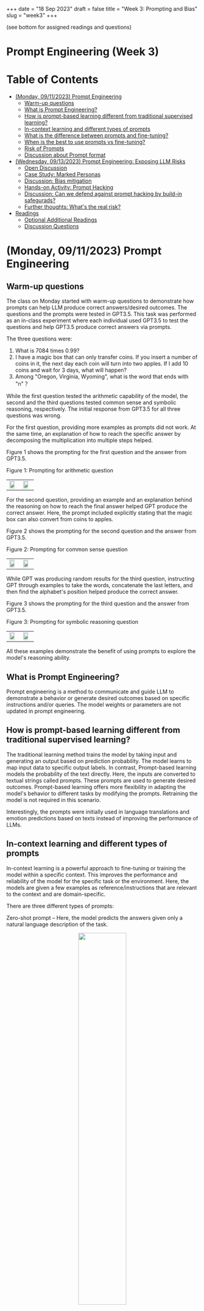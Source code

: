 +++
date = "18 Sep 2023"
draft = false
title = "Week 3: Prompting and Bias"
slug = "week3"
+++

(see bottom for assigned readings and questions)

# Prompt Engineering (Week 3)

# Table of Contents

- [(Monday, 09/11/2023) Prompt Engineering](#monday-09112023-prompt-engineering)
   - [Warm-up questions](#warm-up-questions)
   - [What is Prompt Engineering?](#what-is-prompt-engineering)
   - [How is prompt-based learning different from traditional supervised learning?](#how-is-prompt-based-learning-different-from-traditional-supervised-learning)
   - [In-context learning and different types of prompts](#in-context-learning-and-different-types-of-prompts)
   - [What is the difference between prompts and fine-tuning?](#what-is-the-difference-between-prompts-and-fine-tuning)
   - [When is the best to use prompts vs fine-tuning?](#when-is-the-best-to-use-prompts-vs-fine-tuning)
   - [Risk of Prompts](#risk-of-prompts)
   - [Discussion about Prompt format](#discussion-about-prompt-format)
- [(Wednesday, 09/13/2023) Prompt Engineering: Exposing LLM Risks](#wednesday-09132023-prompt-engineering-exposing-llm-risks)
   - [Open Discussion](#open-discussion)
   - [Case Study: Marked Personas](#case-study-marked-personas)
   - [Discussion: Bias mitigation](#discussion-bias-mitigation)
   - [Hands-on Activity: Prompt Hacking](#hands-on-activity-prompt-hacking)
   - [Discussion: Can we defend against prompt hacking by build-in safegurads?](#discussion-can-we-defend-against-prompt-hacking-by-build-in-safegurads)
   - [Further thoughts: What's the real risk?](#further-thoughts-whats-the-real-risk)
- [Readings](#readings)
  - [Optional Additional Readings](#optional-additional-readings)
  - [Discussion Questions](#discussion-questions)

# (Monday, 09/11/2023) Prompt Engineering


## Warm-up questions
The class on Monday started with warm-up questions to demonstrate how prompts can help LLM produce correct answers/desired outcomes. The questions and the prompts were tested in GPT3.5. This task was performed as an in-class experiment where each individual used GPT3.5 to test the questions and help GPT3.5 produce correct answers via prompts. 

The three questions were:
1)	What is 7084 times 0.99?
2)	I have a magic box that can only transfer coins. If you insert a number of coins in it, the next day each coin will turn into two apples. If I add 10 coins and wait for 3 days, what will happen?
3)	Among "Oregon, Virginia, Wyoming", what is the word that ends with "n"？

While the first question tested the arithmetic capability of the model, the second and the third questions tested common sense and symbolic reasoning, respectively. The initial response from GPT3.5 for all three questions was wrong. 

For the first question, providing more examples as prompts did not work. At the same time, an explanation of how to reach the specific answer by decomposing the multiplication into multiple steps helped. 

Figure 1 shows the prompting for the first question and the answer from GPT3.5.

<table><tr>
<td><img src="../images/Week3/Picture1.png" width="80%"></td>
<td><img src="../images/Week3/Picture2.png" width="80%"></td>
Figure 1: Prompting for arithmetic question
</tr></table>

For the second question, providing an example and an explanation behind the reasoning on how to reach the final answer helped GPT produce the correct answer. Here, the prompt included explicitly stating that the magic box can also convert from coins to apples. 

Figure 2 shows the prompting for the second question and the answer from GPT3.5.
<table><tr>
<td><img src="../images/Week3/Picture3.png" width="80%"></td>
<td><img src="../images/Week3/Picture4.png" width="80%"></td>
Figure 2: Prompting for common sense question
</tr></table>

While GPT was producing random results for the third question, instructing GPT through examples to take the words, concatenate the last letters, and then find the alphabet's position helped produce the correct answer. 

Figure 3 shows the prompting for the third question and the answer from GPT3.5.
<table><tr>
<td><img src="../images/Week3/Picture5.png" width="80%"></td>
<td><img src="../images/Week3/Picture6.png" width="80%"></td>
Figure 3: Prompting for symbolic reasoning question
</tr></table>

All these examples demonstrate the benefit of using prompts to explore the model's reasoning ability.

## What is Prompt Engineering? 
Prompt engineering is a method to communicate and guide LLM to demonstrate a behavior or generate desired outcomes based on specific instructions and/or queries. The model weights or parameters are not updated in prompt engineering.

## How is prompt-based learning different from traditional supervised learning?
The traditional learning method trains the model by taking input and generating an output based on prediction probability. The model learns to map input data to specific output labels. In contrast, Prompt-based learning models the probability of the text directly. Here, the inputs are converted to textual strings called prompts. These prompts are used to generate desired outcomes. Prompt-based learning offers more flexibility in adapting the model's behavior to different tasks by modifying the prompts. Retraining the model is not required in this scenario. 

Interestingly, the prompts were initially used in language translations and emotion predictions based on texts instead of improving the performance of LLMs.

## In-context learning and different types of prompts
In-context learning is a powerful approach to fine-tuning or training the model within a specific context. This improves the performance and reliability of the model for the specific task or the environment. Here, the models are given a few examples as reference/instructions that are relevant to the context and are domain-specific.

There are three different types of prompts:

Zero-shot prompt – Here, the model predicts the answers given only a natural language description of the task. 

<center>
<a href="../images/Week3/Picture7.png"><img src="../images/Week3/Picture7.png" width="50%"></a><br>
Figure 4: Example for zero-shot prompting
</center>

([Image Source](https://arxiv.org/pdf/2005.14165.pdf))


One-shot/Few-shot prompt – In this scenario, one or few examples are provided that explains the task description the model, i.e. prompting the model with few input-output pairs.

<center>
<a href="../images/Week3/Picture8.png"><img src="../images/Week3/Picture8.png" width="50%"></a><br>
Figure 5: Examples for one-shot and fewshot prompting
</center>

([Image Source](https://arxiv.org/pdf/2005.14165.pdf))

Chain-of-thought – The given task or question is decomposed into coherent intermediate reasoning steps that are solved before providing the final response. This explores the reasoning ability of the model for each of the provided tasks. It is given in the format <input chain-of-thought output>. The difference between standard prompting and chain-of-thought prompting is described in the figure below. In the figure to the right, the highlighted statement in blue is an example of chain-of-thought prompting, where the reasoning behind reaching a final answer is provided as a part of the example. Thus, in the model outcome, the model also outputs its reasoning, highlighted in green, to reach the final answer. In addition, chain-of-thought prompting can revolutionize the way we interact with LLMs and leverage their capabilities, as they provide step-by-step explanations of how a particular response is reached.

Figure 6 shows the comparison between standard prompting and chain-of-thought prompting
<table><tr>
<td><img src="../images/Week3/Picture9.png" width="78%"></td>
<td><img src="../images/Week3/Picture10.png" width="75%"></td>
Figure 6: Difference between standard prompting and chain-of-thought prompting
</tr></table>

([Image Source](https://arxiv.org/abs/2201.11903))

## What is the difference between prompts and fine-tuning?
Prompt engineering focuses on eliciting better output for a given LLM through changing input. Fine-tuning focuses on enhancing model performance by training the model on a smaller, targeted database relevant to the desired task. The similarity is that both methods help improve the model's performance and provide desired outcomes. Prompt engineering requires no retraining, and the prompting is performed in a single window of the model. At the same time, fine-tuning involves retraining the model and changing the model parameter to improve its performance. Fine-tuning also requires more computational resources compared to prompt engineering.

## When is the best to use prompts vs fine-tuning?
The above question was an in-class discussion question among 3-4 students, and the discussion points were shared in class. Fine-tuning requires updating model weights and changing parameters. These are useful in applications where there is a requirement for central change. In this scenario, all the users experience similar performance. Prompt-based methods are user-specific in a particular window for further fine-grained control. The model's performance depends on the individual prompts designed by the user. Thus, fine-tuning is more potent than prompt-based methods in scenarios that require centralized tuning. In scenarios with limited training examples, prompt-based methods can perform well. Fine-tuning methods are data-hungry and require many input data for better model performance. As discussed in the discussion posts, prompts cannot be used as a universal tool for all problems to generate desired outcomes and have performance enhancements. However, in specific scenarios, it can assist users to improve performance and reach desired outcomes for in-context specific tasks.

## Risk of Prompts
The class then discussed the perspectives from risks of prompt: those methods like chain of thoughts already achieve some success in the LLMs. However, prompt engineering can be still a controversial topic. The group brought out two aspects. First, Reasoning ability of LLMs. The group asked, “Does CoT empowers LLMs reasoning ability?” Secondly, there are some bias problems in prompting engineering. The group brought up an example of  “LeBron James took a corner kick.” Is the following sentence plausible? (A) plausible (B) implausible I think the answer is A and saying “but I’m curious to hear what you think.” However, this might inject a bias in the prompt. 
The group then brought up an open discussion about two potential kinds of prompting bias and ask the class about how would the prompt format (e.g., Task-specific prompt methods, words selected) and prompt training examples (e.g., label distribution, permutations of training examples) affect LLMs output and the possible debiasing solutions. The class then breaks into two group, discussing two different kinds of prompting bias, the prompt format and the prompt training examples.
Discussion about Prompt training examples
For label distribution, the class discussed that there needs to be a balance in the training set to avoid overgeneralizing the agreement of the user as some examples that the user interjects an opinion that can be wrong. In these cases, the GPT should learn to disagree with the user when the user is wrong. This is also related to the label distribution, if  the user always provides the example with positive labels, then the LLMs will be more likely to output the positive one in the prediction.
Permutation on the training example: A student mentioned a paper that he just read about why context learning works, provides the label space and the distribution of the input. In the paper, they randomly generate the labels, which might be false, they show that actually is better at zero-shot, though worse than when you provide all the labels. Randomly generated labels actually have a significant performance input.
The sequence of the training example may affect the LLM output, especially for the last example. LLM output tends to output the same label with the last example being provided training example.


## Discussion about Prompt format 
Prompt format: the word you selected might affect the prompt because some words may appear more frequently in the coporus and some words may have more correlation with some specific label. Male may relate to more positive terms in their training coporus. some prompting may affect the results. Task-specific prompt methods are related to how you select prompt methods based on specific task.

Finally, the group shared two papers about the bias problem in LLMs. 
The first paper[^1] shows that different prompts will provide a large variance in accuracy, which indicates LLMs are not that stable. The paper also provides a calibration method that takes the output of the GPT model and another linear layer on it to calibrate the models. 
The second paper[^2] shows that LLMs do not always say what they think, especially injecting some bias into the prompt. For example, they worked on the CoT and non-CoT and they found that CoT will amplify the bias in the context when the user puts some bias in the prompt.

In conclusion, prompts can be controversial and not always perfect. 

[^1]: Zhao, Zihao, et al. "Calibrate before use: Improving few-shot performance of language models." International Conference on Machine Learning. PMLR, 2021.

[^2]: Turpin, Miles, et al. "Language Models Don't Always Say What They Think: Unfaithful Explanations in Chain-of-Thought Prompting." arXiv preprint arXiv:2305.04388 (2023).



# (Wednesday, 09/13/2023) Prompt Engineering: Exposing LLM Risks
## Open Discussion
What do you think are the biggest potential risks of LLMs?

* Social impact from intentional misuse. LLM’s content could be manipulated by the government, can potentially affect elections and raise tensions between countries. 
* Mutual trust among people could be harmed. We cannot tell which email or info was written by humans or automatically generated by chatgpt. As a result, we may treat these information more skeptically.
* People may degenerate on the ability to collect information. We may rely more on asking LLM, which is a second-hand information source, rather than actively searching information by ourselves, overtrusting LLM system. Information pool may be contaminated by LLM if they provide misleading information.

How does GPT-4 Respond?
* Misinformation: Provide wrong / misleading / sensitive information, known as jailbreaking of LLM.
* Potential manipulation: People could intentionally hack LLM by giving specific prompts.

## Case Study: Marked Personas
In this study, chatgpt was asked to give descriptions about several characters based on different ethnicity / gender / demographic groups, e.g. east asian woman, black woman and white man. When describing a character from a non-dominant demographic group, while the overall description is positive, it could still imply some potential stereotypes. For example, “Almond-shaped eye” is used in describing an east asian woman while it may sound strange to a real east asian. We can also see that chatgpt is intentionally trying to build a more diverse and politically correct atmosphere for different groups. In contrast, chatgpt uses mostly neutral and ordinary words when describing an average white man.

## Discussion: Bias mitigation
### Group 1
Mitigation could sometimes be overcompensating. As a language model, it should try to be neutral and independent. Also, given that people themselves are biased, and LLM is learning from the human world, we may be over-expecting LLMs to be perfectly unbiased. After all, it is hard to define what is fairness and distinguish between stereotype and prototype, leading to overcorrection.

### Group 2
We may be able to identify the risks by data augmentation (replacing “male” with “female” in prompts). Governments should also be responsible for setting rules and regulating LLMs.

### Group 4
Companies like OpenAI should publish the mitigation strategies so that it could be understood and monitored by the public. Another aspect is that different groups of people can have very diverse points of views, so it is hard to define the stereotypes and biases with a universal law. Also, the answer could be very different based on the prompts, making it even harder to mitigate

## Hands-on Activity: Prompt Hacking
In this activity, the class was trying to make chatgpt generate sensitive / bad responses. It could be done by setting a pretended identity, e.g. pretending to be a Hutu person in Rwanda in the 1990s or pretending to be a criminal. With these conditions, chatgpt’s barrier of biased or evil contents can be partly bypassed.

## Discussion: Can we defend against prompt hacking by build-in safegurads?
As we can see in the activity, right now this safeguard is not that strong. A more practical way may be to add a disclaimer at the end of potentially sensitive content and give a questionnaire to collect feedback for better iteration. Companies should also actively identify these jailbreakings and fix them.

## Further thoughts: What's the real risk?
While jailbreaking is one of the risks of LLMs, a more risky situation may be that LLM is intentionally trained and used by people to do bad things. Afterall, misuse is not that serious compared with a specific crime.

[Back to top](#table-of-contents)


# Readings

1. (for Monday) Jason Wei, Xuezhi Wang, Dale Schuurmans, Maarten Bosma, Brian Ichter, Fei Xia, Ed Chi, Quoc Le, Denny Zhou. [_Chain-of-Thought Prompting Elicits Reasoning in Large Language Models_](https://arxiv.org/abs/2201.11903). 2022.

2. (for Wednesday) Myra Cheng, Esin Durmus, Dan Jurafsky. [Marked Personas: Using Natural Language Prompts to Measure Stereotypes in Language Models](https://arxiv.org/abs/2305.18189). ACL 2023.

## Optional Additional Readings

**Background:**

- Lilian Weng, [_Prompting Engineering_](https://lilianweng.github.io/posts/2023-03-15-prompt-engineering/). March 2023.
- Miles Turpin, Julian Michael, Ethan Perez, Samuel R. Bowman. [_Language Models Don't Always Say What They Think: Unfaithful Explanations in Chain-of-Thought Prompting_](https://arxiv.org/abs/2305.04388). May 2023.
- Tony Z. Zhao, Eric Wallace, Shi Feng, Dan Klein, Sameer Singh. [_Calibrate Before Use: Improving Few-Shot Performance of Language Models_](https://arxiv.org/abs/2102.09690). ICML 2021.

**Stereotypes and bias:**

-  Yang Trista Cao, Anna Sotnikova, Hal Daumé III, Rachel Rudinger, Linda Zou.    [_Theory-Grounded Measurement of U.S. Social Stereotypes in English Language Models_](https://aclanthology.org/2022.naacl-main.92.pdf). NAACL 2022. 

**Prompt Injection:**

- Eric Wallace, Shi Feng, Nikhil Kandpal, Matt Gardner, Sameer Singh. [_Universal Adversarial Triggers for Attacking and Analyzing NLP_](https://arxiv.org/abs/1908.07125). EMNLP 2019
- Simon Willison, [_Prompt injection attacks against GPT-3_](https://simonwillison.net/2022/Sep/12/prompt-injection/). September 2022.
-  William Zhang. [_Prompt Injection Attack on GPT-4_](https://www.robustintelligence.com/blog-posts/prompt-injection-attack-on-gpt-4). Robust Intelligence, March 2023.

# Discussion Questions

Everyone who is not in either the lead or blogging team for the week should post (in the comments below) an answer to at least one of the four questions in each section, or a substantive response to someone else's comment, or something interesting about the readings that is not covered by these questions.

Don't post duplicates - if others have already posted, you should read their responses before adding your own. Please post your responses to different questions as separate comments.

First section (1 &ndash; 4): Before **5:29pm** on **Sunday, September 10**.  
Second section (5 &ndash; 9): Before **5:29pm** on **Tuesday, September 12**.

## Before Sunday: Questions about Chain-of-Thought Prompting

1.  Compared to other types of prompting, do you believe that chain-of-thought prompting represents the most effective approach for enhancing the performance of LLMs? Why or why not? If not, could you propose an alternative?

2.  The paper highlights several examples where chain-of-thought prompting can significantly improve its outcomes, such as in solving math problems, applying commonsense reasoning, and comprehending data. Considering these improvements, what additional capabilities do you envision for LLMs using chain-of-thought prompting?

3.  Why are different language models in the experiment performing differently with chain-of-thought prompting?

4. Try some of your own experiments with prompt engineering using your favorite LLM, and report interesting results. Is what you find consistent with what you expect from the paper? Are you able to find any new prompting methods that are effective?

## By Tuesday: Questions about Marked Personas

5.  The paper addresses potential harms from LLMs by identifying the underlying stereotypes present in their generated contents. Additionally, the paper offers methods to examine and measure those stereotypes. Can this approach effectively be used to diminish stereotypes and enhance fairness? What are the main limitations of the work?

6.  The paper mentions racial stereotypes identified in downstream applications such as story generation. Are there other possible issues we might encounter when the racial stereotypes in LLMs become problematic after its application?

7.  Much of the evaluation in this work uses a list of White and Black stereotypical attributes provided by Ghavami and Peplau (2013) as the human-written responses and compares them with the list of LLMs generated responses. This, however, does not encompass all racial backgrounds and is heavily biased by American attitudes about racial categories, and they might not distinguish between races in great detail. Do you believe there could be a notable difference when more comprehensive racial representation is incorporated? If yes, what potential differences may arise? If no, why not?
 
8.  This work emphasizes the naturalness of the input provided to the LLM, while we have previously seen examples of eliciting harmful outputs by using less natural language. What potential benefits or risks are there in not investigating less natural inputs (e.g., prompt injection attacks including the suffix attack we saw in Week 2)? Can you suggest a less natural prompt that could reveal additional or alternate stereotypes?

9.  The authors recommend transparency of bias mitigation methods, citing the benefit it could provide to researchers and practitioners. Specifically, how might researchers benefit from this? Can you foresee any negative consequences (either to researchers or the general users of these models) of this transparency?



